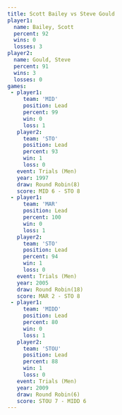 ```yaml
---
title: Scott Bailey vs Steve Gould
player1:             
  name: Bailey, Scott
  percent: 92        
  wins: 0            
  losses: 3          
player2:             
  name: Gould, Steve 
  percent: 91        
  wins: 3            
  losses: 0          
games:
 - player1:        
     team: 'MID'   
     position: Lead
     percent: 99   
     win: 0        
     loss: 1       
   player2:        
     team: 'STO'   
     position: Lead
     percent: 93   
     win: 1        
     loss: 0       
   event: Trials (Men) 
   year: 1997          
   draw: Round Robin(8)
   score: MID 6 - STO 8
 - player1:        
     team: 'MAR'   
     position: Lead
     percent: 100  
     win: 0        
     loss: 1       
   player2:        
     team: 'STO'   
     position: Lead
     percent: 94   
     win: 1        
     loss: 0       
   event: Trials (Men)  
   year: 2005           
   draw: Round Robin(18)
   score: MAR 2 - STO 8 
 - player1:        
     team: 'MIDD'  
     position: Lead
     percent: 80   
     win: 0        
     loss: 1       
   player2:        
     team: 'STOU'  
     position: Lead
     percent: 88   
     win: 1        
     loss: 0       
   event: Trials (Men)   
   year: 2009            
   draw: Round Robin(6)  
   score: STOU 7 - MIDD 6
---
```

